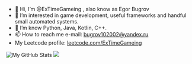 - 👋 Hi, I’m @ExTimeGameing , also know as Egor Bugrov
- 👀 I’m interested in game development, useful frameworks and handful small automated systems.
- 🌱 I’m know Python, Java, Kotlin, C++.
- 📫 How to reach me e-mail: bugrov102002@yandex.ru
- My Leetcode profile: [leetcode.com/ExTimeGameing](https://leetcode.com/u/ExTimeGameing/)

![My GitHub Stats](https://github-readme-stats.vercel.app/api?username=ExTimeGameing&show_icons=true&theme=dark&count_private=true&hide_border=true)
![](https://github-readme-stats.vercel.app/api/top-langs/?username=ExTimeGameing&layout=compact&hide_border=true&theme=dark&count_private=true)
